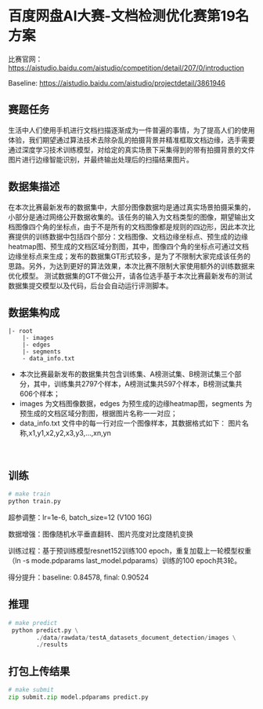 # 百度网盘AI大赛-文档检测优化赛第19名方案



比赛官网： https://aistudio.baidu.com/aistudio/competition/detail/207/0/introduction

Baseline: https://aistudio.baidu.com/aistudio/projectdetail/3861946

## 赛题任务

生活中人们使用手机进行文档扫描逐渐成为一件普遍的事情，为了提高人们的使用体验，我们期望通过算法技术去除杂乱的拍摄背景并精准框取文档边缘，选手需要通过深度学习技术训练模型，对给定的真实场景下采集得到的带有拍摄背景的文件图片进行边缘智能识别，并最终输出处理后的扫描结果图片。



## 数据集描述

在本次比赛最新发布的数据集中，大部分图像数据均是通过真实场景拍摄采集的，小部分是通过网络公开数据收集的。该任务的输入为文档类型的图像，期望输出文档图像四个角的坐标点，由于不是所有的文档图像都是规则的四边形，因此本次比赛提供的训练数据中包括四个部分：文档图像、文档边缘坐标点、预生成的边缘heatmap图、预生成的文档区域分割图，其中，图像四个角的坐标点可通过文档边缘坐标点来生成；发布的数据集GT形式较多，是为了不限制大家完成该任务的思路。另外，为达到更好的算法效果，本次比赛不限制大家使用额外的训练数据来优化模型。
测试数据集的GT不做公开，请各位选手基于本次比赛最新发布的测试数据集提交模型以及代码，后台会自动运行评测脚本。



## 数据集构成

```
|- root
    |- images
    |- edges
    |- segments
    - data_info.txt
```

- 本次比赛最新发布的数据集共包含训练集、A榜测试集、B榜测试集三个部分，其中，训练集共2797个样本，A榜测试集共597个样本，B榜测试集共606个样本；
- images 为文档图像数据，edges 为预生成的边缘heatmap图，segments 为预生成的文档区域分割图，根据图片名称一一对应；
- data_info.txt 文件中的每一行对应一个图像样本，其数据格式如下： 图片名称,x1,y1,x2,y2,x3,y3,…,xn,yn

 

## 训练



```python
# make train
python train.py
```

超参调整：lr=1e-6, batch_size=12 (V100 16G)

数据增强：图像随机水平垂直翻转、图片亮度对比度随机变换

训练过程：基于预训练模型resnet152训练100 epoch，重复加载上一轮模型权重（ln -s mode.pdparams last_model.pdparams）训练的100 epoch共3轮。

得分提升：baseline: 0.84578, final: 0.90524



## 推理

```python
# make predict
 python predict.py \
        ./data/rawdata/testA_datasets_document_detection/images \
        ./results
```



## 打包上传结果



```python
# make submit
zip submit.zip model.pdparams predict.py
```


